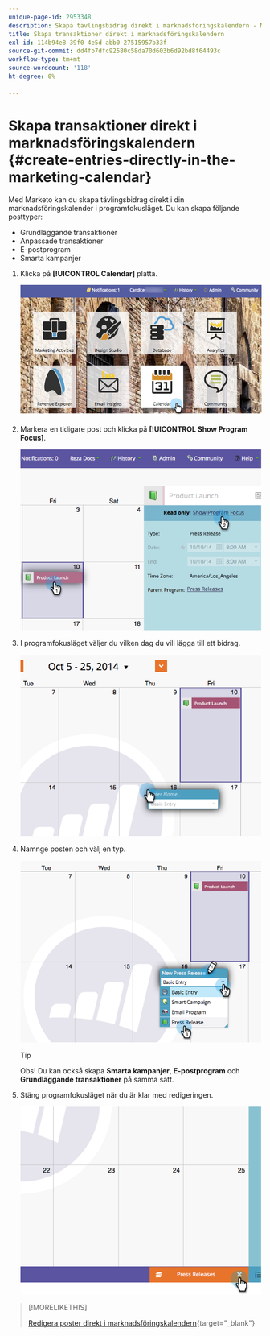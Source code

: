 ```yaml
---
unique-page-id: 2953348
description: Skapa tävlingsbidrag direkt i marknadsföringskalendern - Marketo Docs - produktdokumentation
title: Skapa transaktioner direkt i marknadsföringskalendern
exl-id: 114b94e8-39f0-4e5d-abb0-27515957b33f
source-git-commit: dd4fb7dfc92580c58da70d603b6d92bd8f64493c
workflow-type: tm+mt
source-wordcount: '118'
ht-degree: 0%

---
```


# Skapa transaktioner direkt i marknadsföringskalendern {#create-entries-directly-in-the-marketing-calendar}

Med Marketo kan du skapa tävlingsbidrag direkt i din marknadsföringskalender i programfokusläget. Du kan skapa följande posttyper:

* Grundläggande transaktioner
* Anpassade transaktioner
* E-postprogram
* Smarta kampanjer

1. Klicka på **[!UICONTROL Calendar]** platta.

   ![](assets/2017-05-10-15-30-47-2.png)

1. Markera en tidigare post och klicka på **[!UICONTROL Show Program Focus]**.

   ![](assets/image2014-10-20-13-3a7-3a55.png)

1. I programfokusläget väljer du vilken dag du vill lägga till ett bidrag.

   ![](assets/image2014-10-20-13-3a8-3a6.png)

1. Namnge posten och välj en typ.

   ![](assets/image2014-10-20-13-3a8-3a19.png)

   >[!TIP]
   >
   >Obs! Du kan också skapa **Smarta kampanjer**, **E-postprogram** och **Grundläggande transaktioner** på samma sätt.

1. Stäng programfokusläget när du är klar med redigeringen.

   ![](assets/image2014-10-20-13-3a8-3a29.png)

>[!MORELIKETHIS]
>
>[Redigera poster direkt i marknadsföringskalendern](/help/marketo/product-docs/core-marketo-concepts/marketing-calendar/working-with-the-calendar/edit-entries-directly-in-the-marketing-calendar.md){target="_blank"}
